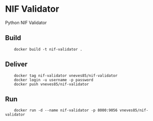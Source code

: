 # NIF Validator
Python NIF Validator


## Build
        docker build -t nif-validator .

## Deliver

        docker tag nif-validator vneves85/nif-validator
        docker login -u username -p password
        docker push vneves85/nif-validator

## Run

        docker run -d --name nif-validator -p 8000:9056 vneves85/nif-validator

